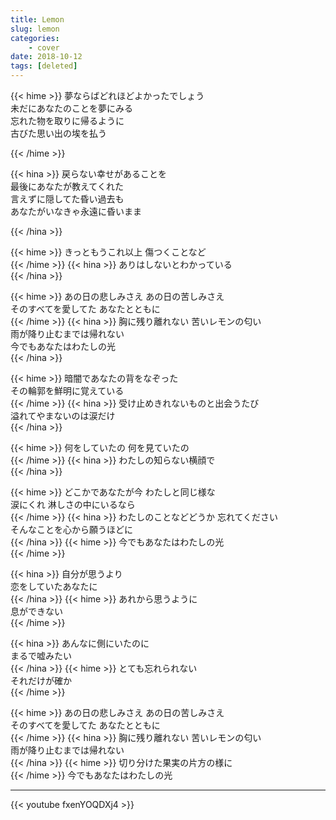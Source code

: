 ```yaml
---
title: Lemon
slug: lemon
categories:
    - cover
date: 2018-10-12
tags: [deleted]
---
```


{{< hime >}}
夢ならばどれほどよかったでしょう  
未だにあなたのことを夢にみる  
忘れた物を取りに帰るように  
古びた思い出の埃を払う  

{{< /hime >}}

{{< hina >}}
戻らない幸せがあることを  
最後にあなたが教えてくれた  
言えずに隠してた昏い過去も  
あなたがいなきゃ永遠に昏いまま  

{{< /hina >}}

{{< hime >}}
きっともうこれ以上 傷つくことなど  
{{< /hime >}}
{{< hina >}}
ありはしないとわかっている  
{{< /hina >}}

{{< hime >}}
あの日の悲しみさえ あの日の苦しみさえ  
そのすべてを愛してた あなたとともに  
{{< /hime >}}
{{< hina >}}
胸に残り離れない 苦いレモンの匂い  
雨が降り止むまでは帰れない  
今でもあなたはわたしの光  
{{< /hina >}}

{{< hime >}}
暗闇であなたの背をなぞった  
その輪郭を鮮明に覚えている  
{{< /hime >}}
{{< hina >}}
受け止めきれないものと出会うたび  
溢れてやまないのは涙だけ  
{{< /hina >}}

{{< hime >}}
何をしていたの 何を見ていたの  
{{< /hime >}}
{{< hina >}}
わたしの知らない横顔で  
{{< /hina >}}

{{< hime >}}
どこかであなたが今 わたしと同じ様な  
涙にくれ 淋しさの中にいるなら  
{{< /hime >}}
{{< hina >}}
わたしのことなどどうか 忘れてください  
そんなことを心から願うほどに  
{{< /hina >}}
{{< hime >}}
今でもあなたはわたしの光  
{{< /hime >}}

{{< hina >}}
自分が思うより  
恋をしていたあなたに  
{{< /hina >}}
{{< hime >}}
あれから思うように  
息ができない  
{{< /hime >}}

{{< hina >}}
あんなに側にいたのに  
まるで嘘みたい  
{{< /hina >}}
{{< hime >}}
とても忘れられない  
それだけが確か  
{{< /hime >}}

{{< hime >}}
あの日の悲しみさえ あの日の苦しみさえ  
そのすべてを愛してた あなたとともに  
{{< /hime >}}
{{< hina >}}
胸に残り離れない 苦いレモンの匂い  
雨が降り止むまでは帰れない  
{{< /hina >}}
{{< hime >}}
切り分けた果実の片方の様に  
{{< /hime >}}
今でもあなたはわたしの光  

---

{{< youtube fxenYOQDXj4 >}}